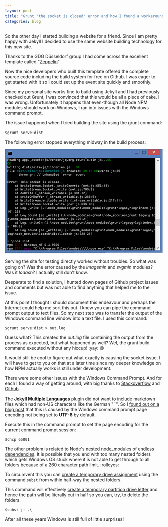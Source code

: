 ```yaml
---
layout: post
title: "Grunt 'the socket is closed' error and how I found a workaround"
categories: blog
---
```


So the other day I started building a website for a friend. Since I am pretty happy with Jekyll I decided to use the same website building technology for this new site.

Thanks to the GDG Düsseldorf group I had come across the excellent template called "[Zeppelin](https://github.com/gdg-x/zeppelin-grunt)".

Now the nice developers who built this template offered the complete source code including the build system for free on Github. I was eager to get started with it so I could set up the event site quickly and smoothly.

Since my personal site works fine to build using Jekyll and I had previously checked out Grunt, I was convinced that this would be all a piece of cake. I was wrong. Unfortunately it happens that even-though all Node NPM modules should work on Windows, I ran into issues with the Windows command prompt.

The issue happened when I tried building the site using the grunt command:

    $grunt serve:dist

The following error stopped everything midway in the build process:

[![Error: the socket is closed during script execution](/images/20150609-gruntsocketisclosederror.png)](/images/20150609-gruntsocketisclosederror.jpg)

Serving the site for testing directly worked without troubles. So what was going on? Was the error caused by the *imagemin* and *svgmin* modules? Was it *lodash*? I actually still don't know.

Desperate to find a solution, I hunted down pages of Github project issues and comments but was not able to find anything that helped me to the issue.

At this point I thought I should document this endeavour and perhaps the Internet could help me sort this out. I knew you can pipe the command prompt output to text files. So my next step was to transfer the output of the Windows command line window into a text file. I used this command: 

    $grunt serve:dist > out.log

Guess what? This created the *out.log* file containing the output from the process as expected, but what happened as well? Wel, the grunt build command executed without any hiccup! :yay: :smile:

It would still be cool to figure out what exactly is causing the socket issue. I will have to get to you on that at a later time since my deeper knowledge on how NPM actually works is still under development.

There were some other issues with the Windows Command Prompt. And for each I found a way of getting around, with big thanks to [Stackoverflow](http://stackoverflow.com/) and [Github](http://www.github.com).

The **[Jekyll Multiple Languages](https://github.com/screeninteraction/jekyll-multiple-languages-plugin)** plugin did not want to include markdown files which had non-US characters like the German "&uml;". So I [found out on a blog post](http://joseoncode.com/2011/11/27/solving-utf-problem-with-jekyll-on-windows/) that this is caused by the Windows command prompt page encoding not being set to **UTF-8** by default.

Execute this in the command prompt to set the page encoding for the current command prompt session:

    $chcp 65001
    
The other problem is related to Node's [nested node_modules](https://github.com/joyent/node/issues/6960) of [endless dependencies](https://github.com/npm/npm/issues/3697). It is possible that you end with too many nested folders which gets Windows OS stuck where it is not able to get through to all folders because of a 260 character path limit. :rolleyes:

To circumvent this you can [create a temporary drive assignment](http://stackoverflow.com/questions/21731066/too-long-paths-because-of-nested-node-dependencies) using the command ```subst``` from within half-way the nested folders.

This command will effectively [create a temporary partition drive letter](http://www.makeuseof.com/tag/how-to-map-a-local-windows-folder-to-a-drive-letter/) and hence the path will be literally cut in half so you can, try, to delete the folders.

    $subst j: .\

After all these years Windows is still full of little surprises!